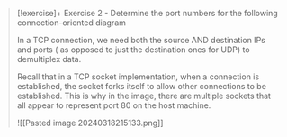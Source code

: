 
> [!exercise]+ Exercise 2 - Determine the port numbers for the following connection-oriented diagram 
> 
> In a TCP connection, we need both the source AND destination IPs and ports ( as opposed to just the destination ones for UDP) to demultiplex data.
> 
> Recall that in a TCP socket implementation, when a connection is established, the socket forks itself to allow other connections to be established. This is why in the image, there are multiple sockets that all appear to represent port 80 on the host machine.
> 
>  ![[Pasted image 20240318215133.png]]


